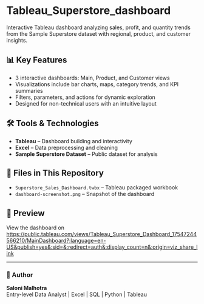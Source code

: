 # Tableau_Superstore_dashboard
Interactive Tableau dashboard analyzing sales, profit, and quantity trends from the Sample Superstore dataset with regional, product, and customer insights.
## 📊 Key Features
- 3 interactive dashboards: Main, Product, and Customer views
- Visualizations include bar charts, maps, category trends, and KPI summaries
- Filters, parameters, and actions for dynamic exploration
- Designed for non-technical users with an intuitive layout

## 🛠 Tools & Technologies
- **Tableau** – Dashboard building and interactivity
- **Excel** – Data preprocessing and cleaning
- **Sample Superstore Dataset** – Public dataset for analysis

## 📁 Files in This Repository
- `Superstore_Sales_Dashboard.twbx` – Tableau packaged workbook
- `dashboard-screenshot.png` – Snapshot of the dashboard

## 🔗 Preview
View the dashboard on https://public.tableau.com/views/Tableau_Superstore_Dashboard_17547244566210/MainDashboard?:language=en-US&publish=yes&:sid=&:redirect=auth&:display_count=n&:origin=viz_share_link

---

### 📌 Author
**Saloni Malhotra**  
Entry-level Data Analyst | Excel | SQL | Python | Tableau
